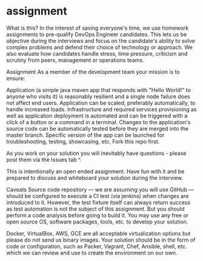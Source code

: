 # assignment

What is this?
In the interest of saving everyone's time, we use homework assignments to pre-qualify DevOps Engineer candidates. This lets us be objective during the interviews and focus on the candidate's ability to solve complex problems and defend their choice of technology or approach. We also evaluate how candidates handle stress, time pressure, criticism and scrutiny from peers, management or operations teams.


Assignment
As a member of the development team your mission is to ensure:

Application (a simple java maven app that responds with "Hello World!" to anyone who visits it) is reasonably resilient and a single node failure does not affect end users.
Application can be scaled, preferably automatically, to handle increased loads.
Infrastructure and required services provisioning as well as application deployment is automated and can be triggered with a click of a button or a command in a terminal.
Changes to the application's source code can be automatically tested before they are merged into the master branch.
Specific version of the app can be launched for troubleshooting, testing, showcasing, etc.
Fork this repo first.

As you work on your solution you will inevitably have questions - please post them via the Issues tab ^.

This is intentionally an open ended assignment. Have fun with it and be prepared to discuss and whiteboard your solution during the interview.

Caveats
Source code repository — we are assuming you will use GitHub — should be configured to execute a CI test (via jenkins) when changes are introduced to it. However, the test fixture itself can always return success as test automation is not the subject of this assignment.
But you should perform a code analysis before going to build it.
You may use any free or open source OS, software packages, tools, etc. to develop your solution.

Docker, VirtualBox, AWS, GCE are all acceptable virtualization options but please do not send us binary images. Your solution should be in the form of code or configuration, such as Packer, Vagrant, Chef, Ansible, shell, etc. which we can review and use to create the environment on our own.
